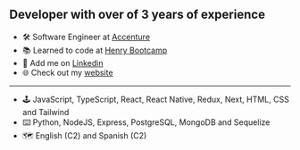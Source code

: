 Developer with over of 3 years of experience
-----------
- 🛠️ Software Engineer at <a href="https://www.accenture.com/">Accenture</a>
- 📚 Learned to code at <a href="https://www.soyhenry.com/">Henry Bootcamp</a>
- 👔 Add me on <a href="https://www.linkedin.com/in/crisariza/">Linkedin</a>
- 🌐 Check out my <a href="https://www.linkedin.com/in/crisariza/">website</a>
-----------
- 🕹️ JavaScript, TypeScript, React, React Native, Redux, Next, HTML, CSS and Tailwind
- ⌨️ Python, NodeJS, Express, PostgreSQL, MongoDB and Sequelize
- 🗺️ English (C2) and Spanish (C2)
